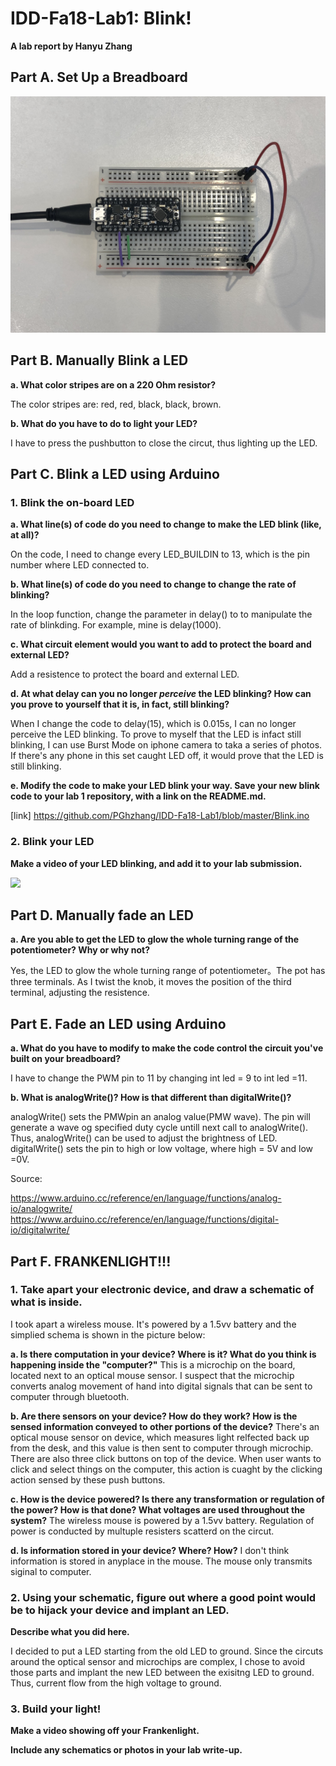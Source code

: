 # IDD-Fa18-Lab1: Blink!

**A lab report by Hanyu Zhang**

## Part A. Set Up a Breadboard

![alt text](https://github.com/PGhzhang/IDD-Fa18-Lab1/blob/master/IMG_5890.jpg)


## Part B. Manually Blink a LED

**a. What color stripes are on a 220 Ohm resistor?**

The color stripes are: red, red, black, black, brown.

**b. What do you have to do to light your LED?**

I have to press the pushbutton to close the circut, thus lighting up the LED.



## Part C. Blink a LED using Arduino

### 1. Blink the on-board LED

**a. What line(s) of code do you need to change to make the LED blink (like, at all)?**

On the code, I need to change every LED_BUILDIN to 13, which is the pin number where LED connected to.

**b. What line(s) of code do you need to change to change the rate of blinking?**

In the loop function, change the parameter in delay() to to manipulate the rate of blinkding. For example, mine is delay(1000).

**c. What circuit element would you want to add to protect the board and external LED?**

Add a resistence to protect the board and external LED.

**d. At what delay can you no longer *perceive* the LED blinking? How can you prove to yourself that it is, in fact, still blinking?**

When I change the code to delay(15), which is 0.015s, I can no longer perceive the LED blinking. To prove to myself that the LED is infact still blinking, I can use Burst Mode on iphone camera to taka a series of photos. If there's any phone in this set caught LED off, it would prove that the LED is still blinking.

**e. Modify the code to make your LED blink your way. Save your new blink code to your lab 1 repository, with a link on the README.md.**

[link] https://github.com/PGhzhang/IDD-Fa18-Lab1/blob/master/Blink.ino


### 2. Blink your LED

**Make a video of your LED blinking, and add it to your lab submission.**

[![](http://img.youtube.com/vi/7ItRcAedLVQ/0.jpg)](http://www.youtube.com/watch?v=7ItRcAedLVQ "")



## Part D. Manually fade an LED

**a. Are you able to get the LED to glow the whole turning range of the potentiometer? Why or why not?**

Yes, the LED to glow the whole turning range of potentiometer。The pot has three terminals. As I twist the knob, it moves the position of the third terminal, adjusting the resistence.



## Part E. Fade an LED using Arduino

**a. What do you have to modify to make the code control the circuit you've built on your breadboard?**

I have to change the PWM pin to 11 by changing int led = 9 to int led =11.

**b. What is analogWrite()? How is that different than digitalWrite()?**

analogWrite() sets the PMWpin an analog value(PMW wave). The pin will generate a wave og specified duty cycle untill next call to analogWrite(). Thus, analogWrite() can be used to adjust the brightness of LED. 
digitalWrite() sets the pin to high or low voltage, where high = 5V and low =0V.

Source: 

https://www.arduino.cc/reference/en/language/functions/analog-io/analogwrite/
https://www.arduino.cc/reference/en/language/functions/digital-io/digitalwrite/

## Part F. FRANKENLIGHT!!!

### 1. Take apart your electronic device, and draw a schematic of what is inside. 
I took apart a wireless mouse. It's powered by a 1.5vv battery and the simplied schema is shown in the picture below:


**a. Is there computation in your device? Where is it? What do you think is happening inside the "computer?"**
This is a microchip on the board, located next to an optical mouse sensor. I suspect that the microchip converts analog movement of hand into digital signals that can be sent to computer through bluetooth.


**b. Are there sensors on your device? How do they work? How is the sensed information conveyed to other portions of the device?**
There's an optical mouse sensor on device, which measures light relfected back up from the desk, and this value is then sent to computer through microchip. There are also three click buttons on top of the device. When user wants to click and select things on the computer, this action is cuaght by the clicking action sensed by these push buttons.

**c. How is the device powered? Is there any transformation or regulation of the power? How is that done? What voltages are used throughout the system?**
The wireless mouse is powered by a 1.5vv battery. Regulation of power is conducted by multuple resisters scatterd on the circut. 

**d. Is information stored in your device? Where? How?**
I don't think information is stored in anyplace in the mouse. The mouse only transmits siginal to computer. 

### 2. Using your schematic, figure out where a good point would be to hijack your device and implant an LED.

**Describe what you did here.**

I decided to put a LED starting from the old LED to ground. Since the circuts around the optical sensor and microchips are complex, I chose to avoid those parts and implant the new LED between the exisitng LED to ground. Thus, current flow from the high voltage to ground. 

### 3. Build your light!

**Make a video showing off your Frankenlight.**

**Include any schematics or photos in your lab write-up.**
